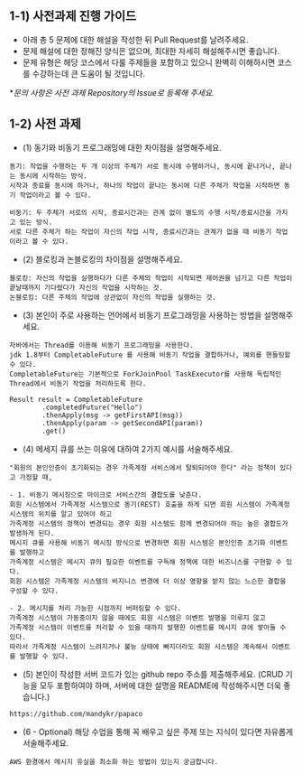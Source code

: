 ## 1-1) 사전과제 진행 가이드

- 아래 총 5 문제에 대한 해설을 작성한 뒤 Pull Request를 날려주세요.
- 문제 해설에 대한 정해진 양식은 없으며, 최대한 자세히 해설해주시면 좋습니다.
- 문제 유형은 해당 코스에서 다룰 주제들을 포함하고 있으니 완벽히 이해하시면 코스를 수강하는데 큰 도움이 될 것입니다.

**문의 사항은 사전 과제 Repository의 Issue로 등록해 주세요.*
  


## 1-2) 사전 과제

- (1) 동기와 비동기 프로그래밍에 대한 차이점을 설명해주세요.
```
동기: 작업을 수행하는 두 개 이상의 주체가 서로 동시에 수행하거나, 동시에 끝나거나, 끝나는 동시에 시작하는 방식. 
시작과 종료를 동시에 하거나, 하나의 작업이 끝나는 동시에 다른 주체가 작업을 시작하면 동기 작업이라고 볼 수 있다.

비동기: 두 주체가 서로의 시작, 종료시간과는 관계 없이 별도의 수행 시작/종료시간을 가지고 있는 방식. 
서로 다른 주체가 하는 작업이 자신의 작업 시작, 종료시간과는 관계가 없을 때 비동기 작업이라고 볼 수 있다.
``` 
- (2) 블로킹과 논블로킹의 차이점을 설명해주세요.
```
블로킹: 자신의 작업을 실행하다가 다른 주체의 작업이 시작되면 제어권을 넘기고 다른 작업이 끝날때까지 기다렸다가 자신의 작업을 시작하는 것.
논블로킹: 다른 주체의 작업에 상관없이 자신의 작업을 실행하는 것.
```
- (3) 본인이 주로 사용하는 언어에서 비동기 프로그래밍을 사용하는 방법을 설명해주세요.
```
자바에서는 Thread를 이용해 비동기 프로그래밍을 사용한다.
jdk 1.8부터 CompletableFuture 를 사용해 비동기 작업을 결합하거나, 예외를 핸들링할 수 있다.
CompletableFuture는 기본적으로 ForkJoinPool TaskExecutor를 사용해 독립적인 Thread에서 비동기 작업을 처리하도록 한다. 

Result result = CompletableFuture
        .completedFuture("Hello")
        .thenApply(msg -> getFirstAPI(msg))
        .thenApply(param -> getSecondAPI(param))
        .get()

```
- (4) 메세지 큐를 쓰는 이유에 대하여 2가지 예시를 서술해주세요.
```
"회원의 본인인증이 초기화되는 경우 가족계정 서비스에서 탈퇴되어야 한다" 라는 정책이 있다고 가정할 때,

- 1. 비동기 메시징으로 마이크로 서비스간의 결합도를 낮춘다.
회원 시스템에서 가족계정 시스템으로 동기(REST) 호출을 하게 되면 회원 시스템이 가족계정 시스템의 위치를 알고 있어야 하고 
가족계정 시스템의 정책이 변경되는 경우 회원 시스템도 함께 변경되어야 하는 높은 결합도가 발생하게 된다.
메시지 큐를 사용해 비동기 메시징 방식으로 변경하면 회원 시스템은 본인인증 초기화 이벤트를 발행하고
가족계정 시스템은 메시지 큐의 필요한 이벤트를 구독해 정책에 대한 비즈니스를 구현할 수 있다.
회원 시스템은 가족계정 시스템의 비지니스 변경에 더 이상 영향을 받지 않는 느슨한 결합을 구성할 수 있다.

- 2. 메시지를 처리 가능한 시점까지 버퍼링할 수 있다.
가족계정 시스템이 가동중이지 않을 때에도 회원 시스템은 이벤트 발행을 미루지 않고 
가족계정 시스템이 이벤트를 처리할 수 있을 때까지 발행한 이벤트를 메시지 큐에 쌓아둘 수 있다.
따라서 가족계정 시스템이 느려지거나 불능 상태에 빠지더라도 회원 시스템은 계속해서 이벤트를 발행할 수 있다.
```

- (5) 본인이 작성한 서버 코드가 있는 github repo 주소를 제출해주세요. (CRUD 기능을 모두 포함하여야 하며, 서버에 대한 설명을 README에 작성해주시면 더욱 좋습니다.)
```
https://github.com/mandykr/papaco
```
- (6 - Optional) 해당 수업을 통해 꼭 배우고 싶은 주제 또는 지식이 있다면 자유롭게 서술해주세요.
```
AWS 환경에서 메시지 유실을 최소화 하는 방법이 있는지 궁금합니다.
```
